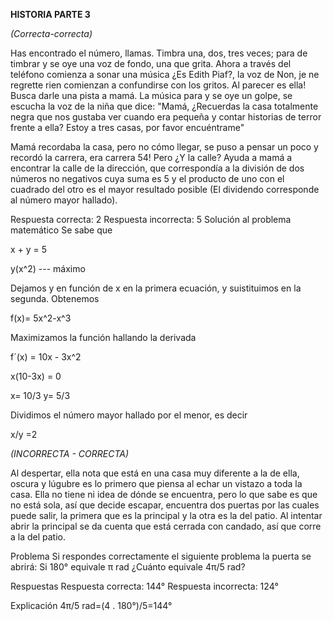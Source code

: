 **HISTORIA
PARTE 3**

_(Correcta-correcta)_

Has encontrado el número, llamas. Timbra una, dos, tres veces; para de timbrar y se oye una voz de fondo, una que grita. Ahora a través del teléfono comienza a sonar una música ¿Es Edith Piaf?, la voz de Non, je ne regrette rien comienzan a confundirse con los gritos. Al parecer es ella! Busca darle una pista a mamá. La música para y se oye un golpe, se escucha la voz de la niña que dice: "Mamá, ¿Recuerdas la casa totalmente negra que nos gustaba ver cuando era pequeña y contar historias de terror frente a ella? Estoy a tres casas, por favor encuéntrame"

Mamá recordaba la casa, pero no cómo llegar, se puso a pensar un poco y recordó la carrera, era carrera 54! Pero ¿Y la calle? Ayuda a mamá a encontrar la calle de la dirección, que correspondía a la división de dos números no negativos cuya suma es 5 y el producto de uno con el cuadrado del otro es el mayor resultado posible (El dividendo corresponde al número mayor hallado).

Respuesta correcta: 2
Respuesta incorrecta: 5
Solución al problema matemático
Se sabe que

x + y = 5

y(x^2) --- máximo

Dejamos y en función de x en la primera ecuación, y suistituimos en la segunda. Obtenemos

f(x)= 5x^2-x^3

Maximizamos la función hallando la derivada

f´(x) = 10x - 3x^2

x(10-3x) = 0

x= 10/3 y= 5/3

Dividimos el número mayor hallado por el menor, es decir

x/y =2


_(INCORRECTA - CORRECTA)_

Al despertar, ella nota que está en una casa muy diferente a la de ella, oscura y lúgubre es lo primero que piensa al echar un vistazo a toda la casa. Ella no tiene ni idea de dónde se encuentra, pero lo que sabe es que no está sola, así que decide escapar, encuentra dos puertas por las cuales puede salir, la primera que es la principal y la otra es la del patio. Al intentar abrir la principal se da cuenta que está cerrada con candado, así que corre a la del patio.

Problema
Si respondes correctamente el siguiente problema la puerta se abrirá: Si 180° equivale π rad ¿Cuánto equivale 4π/5 rad?

Respuestas
Respuesta correcta: 144° Respuesta incorrecta: 124°

Explicación
4π/5 rad=(4 . 180°)/5=144°
